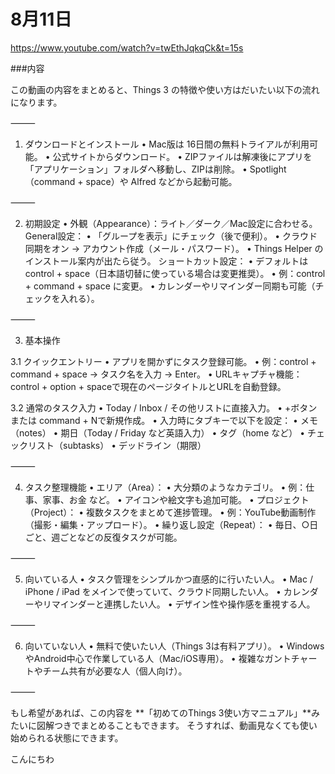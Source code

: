# 8月11日
https://www.youtube.com/watch?v=twEthJqkqCk&t=15s

###内容

この動画の内容をまとめると、Things 3 の特徴や使い方はだいたい以下の流れになります。

⸻

1. ダウンロードとインストール
	•	Mac版は 16日間の無料トライアルが利用可能。
	•	公式サイトからダウンロード。
	•	ZIPファイルは解凍後にアプリを「アプリケーション」フォルダへ移動し、ZIPは削除。
	•	Spotlight（command + space）や Alfred などから起動可能。

⸻

2. 初期設定
	•	外観（Appearance）：ライト／ダーク／Mac設定に合わせる。
	General設定：
	•	「グループを表示」にチェック（後で便利）。
	•	クラウド同期をオン → アカウント作成（メール・パスワード）。
	•	Things Helper のインストール案内が出たら従う。
	ショートカット設定：
	•	デフォルトは control + space（日本語切替に使っている場合は変更推奨）。
	•	例：control + command + space に変更。
	•	カレンダーやリマインダー同期も可能（チェックを入れる）。

⸻

3. 基本操作

3.1 クイックエントリー
	•	アプリを開かずにタスク登録可能。
	•	例：control + command + space → タスク名を入力 → Enter。
	•	URLキャプチャ機能：control + option + spaceで現在のページタイトルとURLを自動登録。

3.2 通常のタスク入力
	•	Today / Inbox / その他リストに直接入力。
	•	+ボタン または command + Nで新規作成。
	•	入力時にタブキーで以下を設定：
	•	メモ（notes）
	•	期日（Today / Friday など英語入力）
	•	タグ（home など）
	•	チェックリスト（subtasks）
	•	デッドライン（期限）

⸻

4. タスク整理機能
	•	エリア（Area）：
	•	大分類のようなカテゴリ。
	•	例：仕事、家事、お金 など。
	•	アイコンや絵文字も追加可能。
	•	プロジェクト（Project）：
	•	複数タスクをまとめて進捗管理。
	•	例：YouTube動画制作（撮影・編集・アップロード）。
	•	繰り返し設定（Repeat）：
	•	毎日、○日ごと、週ごとなどの反復タスクが可能。

⸻

5. 向いている人
	•	タスク管理をシンプルかつ直感的に行いたい人。
	•	Mac / iPhone / iPad をメインで使っていて、クラウド同期したい人。
	•	カレンダーやリマインダーと連携したい人。
	•	デザイン性や操作感を重視する人。

⸻

6. 向いていない人
	•	無料で使いたい人（Things 3は有料アプリ）。
	•	WindowsやAndroid中心で作業している人（Mac/iOS専用）。
	•	複雑なガントチャートやチーム共有が必要な人（個人向け）。

⸻

もし希望があれば、この内容を **「初めてのThings 3使い方マニュアル」**みたいに図解つきでまとめることもできます。
そうすれば、動画見なくても使い始められる状態にできます。

こんにちわ

